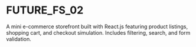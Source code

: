 # FUTURE_FS_02
A mini e-commerce storefront built with React.js featuring product listings, shopping cart, and checkout simulation. Includes filtering, search, and form validation.
